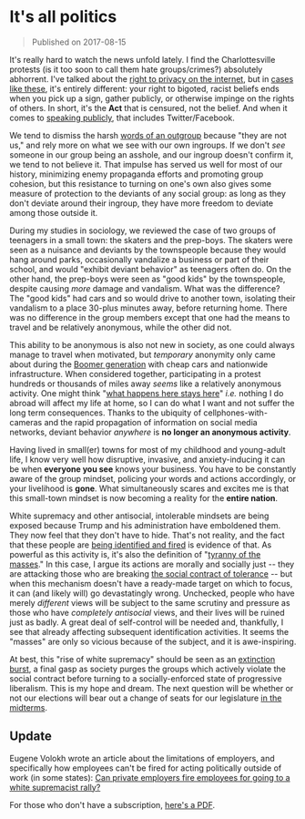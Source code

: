 # It's all politics

>Published on 2017-08-15

It's really hard to watch the news unfold lately. I find the Charlottesville
protests (is it too soon to call them hate groups/crimes?) absolutely abhorrent.
I've talked about the [right to privacy on the
internet][1], but in [cases like these][2], it's entirely different: your right
to bigoted, racist beliefs ends when you pick up a sign, gather publicly, or
otherwise impinge on the rights of others. In short, it's the **Act** that is
censured, not the belief. And when it comes to [speaking publicly][3], that
includes Twitter/Facebook.

We tend to dismiss the harsh [words of an outgroup][4] because "they are not
us," and rely more on what we see with our own ingroups. If we don't *see*
someone in our group being an asshole, and our ingroup doesn't confirm it, we
tend to not believe it. That impulse has served us well for most of our history,
minimizing enemy propaganda efforts and promoting group cohesion, but this
resistance to turning on one's own also gives some measure of protection to the
deviants of any social group: as long as they don't deviate around their
ingroup, they have more freedom to deviate among those outside it.

During my studies in sociology, we reviewed the case of two groups of teenagers
in a small town: the skaters and the prep-boys. The skaters were seen as a
nuisance and deviants by the townspeople because they would hang around parks,
occasionally vandalize a business or part of their school, and would "exhibit
deviant behavior" as teenagers often do. On the other hand, the prep-boys were
seen as "good kids" by the townspeople, despite causing *more* damage and
vandalism. What was the difference? The "good kids" had cars and so would drive
to another town, isolating their vandalism to a place 30-plus minutes away,
before returning home. There was no difference in the group members except that
one had the means to travel and be relatively anonymous, while the other did
not.

This ability to be anonymous is also not new in society, as one could always
manage to travel when motivated, but *temporary* anonymity only came about
during the [Boomer generation][5] with cheap cars and nationwide infrastructure.
When considered together, participating in a protest hundreds or thousands of
miles away *seems* like a relatively anonymous activity. One might think "[what
happens here stays here][6]" *i.e.* nothing I do abroad will affect my life at
home, so I can do what I want and not suffer the long term consequences. Thanks
to the ubiquity of cellphones-with-cameras and the rapid propagation of
information on social media networks, deviant behavior *anywhere* is **no longer
an anonymous activity**.

Having lived in small(er) towns for most of my childhood and young-adult life, I
know very well how disruptive, invasive, and anxiety-inducing it can be when
**everyone you see** knows your business. You have to be constantly aware of the
group mindset, policing your words and actions accordingly, or your livelihood
is **gone**. What simultaneously scares and excites me is that this small-town
mindset is now becoming a reality for the **entire nation**.

White supremacy and other antisocial, intolerable mindsets are being exposed
because Trump and his administration have emboldened them. They now feel that
they don't have to hide. That's not reality, and the fact that these people are
[being identified and fired][6] is evidence of that. As powerful as this
activity is, it's also the definition of "[tyranny of the masses][7]." In this
case, I argue its actions are morally and socially just -- they are attacking
those who are breaking [the social contract of tolerance][8] -- but when this
mechanism doesn't have a ready-made target on which to focus, it can (and likely
will) go devastatingly wrong. Unchecked, people who have merely *different*
views will be subject to the same scrutiny and pressure as those who have
*completely antisocial* views, and their lives will be ruined just as badly. A
great deal of self-control will be needed and, thankfully, I see that already
affecting subsequent identification activities. It seems the "masses" are only
so vicious because of the subject, and it is awe-inspiring.

At best, this "rise of white supremacy" should be seen as an [extinction
burst][9], a final gasp as society purges the groups which actively violate the
social contract before turning to a socially-enforced state of progressive
liberalism. This is my hope and dream. The next question will be whether or not
our elections will bear out a change of seats for our legislature [in the
midterms][10].

## Update

Eugene Volokh wrote an article about the limitations of employers, and
specifically how employees can't be fired for acting politically outside of work
(in some states): [Can private employers fire employees for going to a white
supremacist rally?][12]

For those who don't have a subscription, [here's a PDF][13].

[1]:encrypt-everything.md
[2]:https://www.nytimes.com/2017/08/14/us/charlottesville-doxxing.html?_r=0
[3]:https://www.washingtonpost.com/news/post-politics/wp/2017/08/15/after-charlottesville-trump-retweets-then-deletes-image-of-train-running-over-cnn-reporter/
[4]:https://en.wikipedia.org/wiki/Ingroups_and_outgroups
[5]:https://en.wikipedia.org/wiki/Baby_boomers
[6]:https://en.wikipedia.org/wiki/What_happens_on_tour,_stays_on_tour
[7]:https://www.washingtonpost.com/news/the-intersect/wp/2017/08/14/a-twitter-campaign-is-outing-people-who-marched-with-white-nationalists-in-charlottesville/
[8]:https://en.wikiquote.org/wiki/Tyranny_of_the_majority
[9]:https://www.goodreads.com/work/quotes/6492090-the-open-society-and-its-enemies
[10]:https://en.wikipedia.org/wiki/Extinction_(psychology)
[11]:https://en.wikipedia.org/wiki/United_States_elections,_2018
[12]:https://www.washingtonpost.com/news/volokh-conspiracy/wp/2017/08/16/can-private-employers-fire-employees-for-going-to-a-white-supremacist-rally/
[13]:https://storage.googleapis.com/gluecode-data/web/articles/CanPrivateEmployersFireEmployeesForGoingToWhiteSupremacistRally-WaPo.pdf
